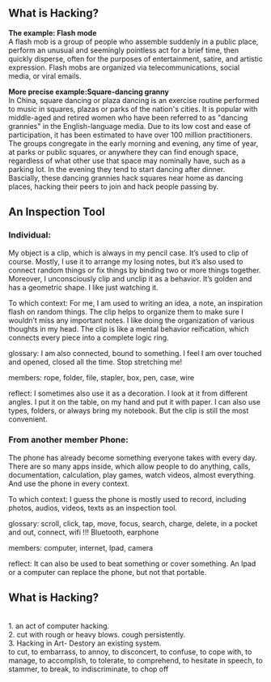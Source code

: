 ## **What is Hacking?**
**The example: Flash mode** 
<br> A flash mob is a group of people who assemble suddenly in a public place, perform an unusual and seemingly pointless act for a brief time, then quickly disperse, often for the purposes of entertainment, satire, and artistic expression. Flash mobs are organized via telecommunications, social media, or viral emails.

**More precise example:Square-dancing granny**
<br> In China, square dancing or plaza dancing is an exercise routine performed to music in squares, plazas or parks of the nation's cities. It is popular with middle-aged and retired women who have been referred to as "dancing grannies" in the English-language media. Due to its low cost and ease of participation, it has been estimated to have over 100 million practitioners.
<br>The groups congregate in the early morning and evening, any time of year, at parks or public squares, or anywhere they can find enough space, regardless of what other use that space may nominally have, such as a parking lot.  In the evening they tend to start dancing after dinner.
<br> Bascially, these dancing grannies hack squares near home as dancing places, hacking their peers to join and hack people passing by.

## **An Inspection Tool**
### Individual:
My object is a clip, which is always in my pencil case. It’s used to clip of course. Mostly, I use it to arrange my losing notes, but it’s also used to connect random things or fix things by binding two or more things together. Moreover, I unconsciously clip and unclip it as a behavior.
It’s golden and has a geometric shape. I like just watching it.

To which context:
For me, I am used to writing an idea, a note, an inspiration flash on random things. The clip helps to organize them to make sure I wouldn’t miss any important notes.
I like doing the organization of various thoughts in my head. The clip is like a mental behavior reification, which connects every piece into a complete logic ring.

glossary:
I am also connected, bound to something. I feel I am over touched and opened, closed all the time. Stop stretching me!

members:
rope, folder, file, stapler, box, pen, case, wire

reflect:
I sometimes also use it as a decoration. 
I look at it from different angles. I put it on the table, on my hand and put it with paper. 
I can also use types, folders, or always bring my notebook. But the clip is still the most convenient.

### From another member Phone:
The phone has already become something everyone takes with every day. There are so many apps inside, which allow people to do anything, calls, documentation, calculation, play games, watch videos, almost everything. And use the phone in every context.

To which context:
I guess the phone is mostly used to record, including photos, audios, videos, texts as an inspection tool. 

glossary:
scroll, click, tap, move, focus, search, charge, delete, in a pocket and out, connect, wifi !!! Bluetooth, earphone

members:
computer, internet, Ipad, camera

reflect:
It can also be used to beat something or cover something. An Ipad or a computer can replace the phone, but not that portable.

## **What is Hacking?**
<br>1. an act of computer hacking. 
<br>2. cut with rough or heavy blows. cough persistently. 
<br>3. Hacking in Art- Destory an existing system.
<br>to cut, to embarrass, to annoy, to disconcert, to confuse, to cope with, to manage, to accomplish, to tolerate, to comprehend, to hesitate in speech, to stammer, to break, to indiscriminate, to chop off


